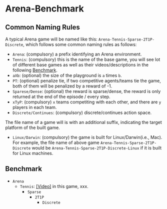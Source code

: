 # Arena-Benchmark



## Common Naming Rules

A typical Arena game will be named like this: ```Arena-Tennis-Sparse-2T1P-Discrete```, which follows some common naming rules as follows:

* ```Arena```: (compulsory) a prefix identifying an Arena environment.
* ```Tennis```: (compulsory) this is the name of the base game, you will see lot of different base games as well as their videos/descriptions in the following [Benchmark](#Benchmark).
* ```aXb```: (optional) the size of the playground is ```a``` times ```b```.
* ```PT```: (optional) penalize tie, if two competitive agents/teams tie the game, both of them will be penalized by a reward of -1.
* ```Sparese/Dense```: (optional) the reward is sparse/dense, the reward is only returned at the end of the episode / every step.
* ```xTyP```: (compulsory) ```x``` teams competiting with each other, and there are ```y``` players in each team.
* ```Discrete/Continues```: (compulsory) discrete/continues action space.

The file name of a game will is with an additional suffix, indicating the target platform of the built game.
* ```Linux/Darwin```: (compulsory) the game is built for Linux/Darwin(i.e., Mac).
For example, the file name of above game ```Arena-Tennis-Sparse-2T1P-Discrete``` would be ```Arena-Tennis-Sparse-2T1P-Discrete-Linux``` if it is built for Linux machines.

## Benchmark

- ```Arena```
  - ```Tennis```: [[Video]](xxx) in this game, xxx.
    - ```Sparse```
      - ```2T1P```
        - ```Discrete```

